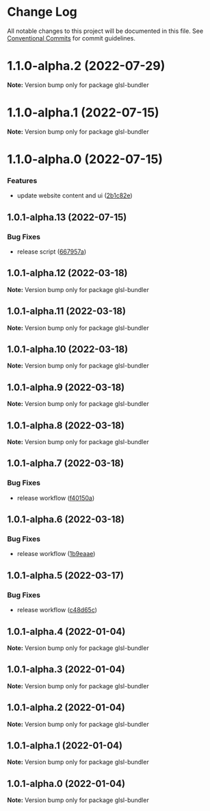 # Change Log

All notable changes to this project will be documented in this file.
See [Conventional Commits](https://conventionalcommits.org) for commit guidelines.

# 1.1.0-alpha.2 (2022-07-29)

**Note:** Version bump only for package glsl-bundler





# 1.1.0-alpha.1 (2022-07-15)

**Note:** Version bump only for package glsl-bundler





# 1.1.0-alpha.0 (2022-07-15)


### Features

* update website content and ui ([2b1c82e](https://github.com/plutotcool/glsl-bundler/commit/2b1c82ed232588f7ca7b6999fbdea19c5214d9f6))





## 1.0.1-alpha.13 (2022-07-15)


### Bug Fixes

* release script ([667957a](https://github.com/plutotcool/glsl-bundler/commit/667957a10f138bc99ec8f49a8e25984391dbd477))





## 1.0.1-alpha.12 (2022-03-18)

**Note:** Version bump only for package glsl-bundler





## 1.0.1-alpha.11 (2022-03-18)

**Note:** Version bump only for package glsl-bundler





## 1.0.1-alpha.10 (2022-03-18)

**Note:** Version bump only for package glsl-bundler





## 1.0.1-alpha.9 (2022-03-18)

**Note:** Version bump only for package glsl-bundler





## 1.0.1-alpha.8 (2022-03-18)

**Note:** Version bump only for package glsl-bundler





## 1.0.1-alpha.7 (2022-03-18)


### Bug Fixes

* release workflow ([f40150a](https://github.com/plutotcool/glsl-bundler/commit/f40150afa0eb21f115c0e4fa34d948994bc83020))





## 1.0.1-alpha.6 (2022-03-18)


### Bug Fixes

* release workflow ([1b9eaae](https://github.com/plutotcool/glsl-bundler/commit/1b9eaaec6d05d5b1933b4d74e00fed2479ac6aa3))





## 1.0.1-alpha.5 (2022-03-17)


### Bug Fixes

* release workflow ([c48d65c](https://github.com/plutotcool/glsl-bundler/commit/c48d65c077077aca5cd590b224874bcfd5c1db48))





## 1.0.1-alpha.4 (2022-01-04)

**Note:** Version bump only for package glsl-bundler





## 1.0.1-alpha.3 (2022-01-04)

**Note:** Version bump only for package glsl-bundler





## 1.0.1-alpha.2 (2022-01-04)

**Note:** Version bump only for package glsl-bundler





## 1.0.1-alpha.1 (2022-01-04)

**Note:** Version bump only for package glsl-bundler





## 1.0.1-alpha.0 (2022-01-04)

**Note:** Version bump only for package glsl-bundler
